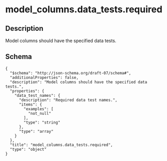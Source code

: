 <!--
Generated from `etc/jinja2/templates/_rule.md.j2`
-->

# model_columns.data_tests.required

## Description

Model columns should have the specified data tests.

## Schema

<pre><code>{
  "$schema": "http://json-schema.org/draft-07/schema#",
  "additionalProperties": false,
  "description": "Model columns should have the specified data tests.",
  "properties": {
    "data_test_names": {
      "description": "Required data test names.",
      "items": {
        "examples": [
          "not_null"
        ],
        "type": "string"
      },
      "type": "array"
    }
  },
  "title": "model_columns.data_tests.required",
  "type": "object"
}</code></pre>
